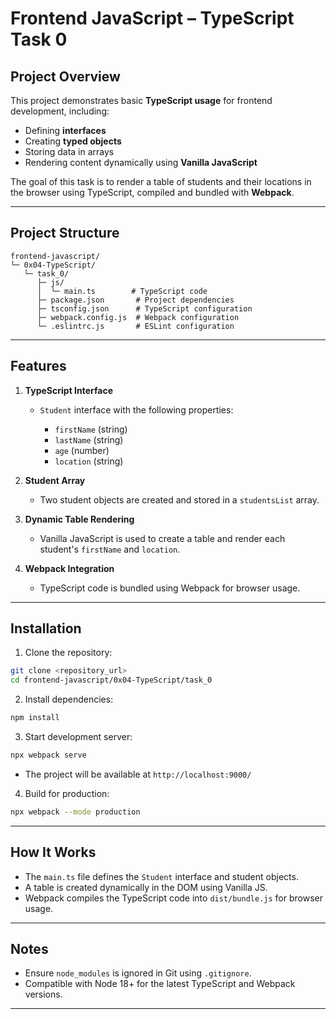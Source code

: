 

# Frontend JavaScript – TypeScript Task 0

## Project Overview

This project demonstrates basic **TypeScript usage** for frontend development, including:

* Defining **interfaces**
* Creating **typed objects**
* Storing data in arrays
* Rendering content dynamically using **Vanilla JavaScript**

The goal of this task is to render a table of students and their locations in the browser using TypeScript, compiled and bundled with **Webpack**.

---

## Project Structure

```
frontend-javascript/
└─ 0x04-TypeScript/
   └─ task_0/
      ├─ js/
      │  └─ main.ts        # TypeScript code
      ├─ package.json       # Project dependencies
      ├─ tsconfig.json      # TypeScript configuration
      ├─ webpack.config.js  # Webpack configuration
      └─ .eslintrc.js       # ESLint configuration
```

---

## Features

1. **TypeScript Interface**

   * `Student` interface with the following properties:

     * `firstName` (string)
     * `lastName` (string)
     * `age` (number)
     * `location` (string)

2. **Student Array**

   * Two student objects are created and stored in a `studentsList` array.

3. **Dynamic Table Rendering**

   * Vanilla JavaScript is used to create a table and render each student's `firstName` and `location`.

4. **Webpack Integration**

   * TypeScript code is bundled using Webpack for browser usage.

---

## Installation

1. Clone the repository:

```bash
git clone <repository_url>
cd frontend-javascript/0x04-TypeScript/task_0
```

2. Install dependencies:

```bash
npm install
```

3. Start development server:

```bash
npx webpack serve
```

* The project will be available at `http://localhost:9000/`

4. Build for production:

```bash
npx webpack --mode production
```

---

## How It Works

* The `main.ts` file defines the `Student` interface and student objects.
* A table is created dynamically in the DOM using Vanilla JS.
* Webpack compiles the TypeScript code into `dist/bundle.js` for browser usage.

---

## Notes

* Ensure `node_modules` is ignored in Git using `.gitignore`.
* Compatible with Node 18+ for the latest TypeScript and Webpack versions.

---

